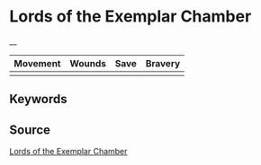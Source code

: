 # Lords of the Exemplar Chamber

__


| Movement | Wounds | Save | Bravery |
|:--------:|:------:|:----:|:-------:|
|  |  |  |  |


## Keywords



## Source

[Lords of the Exemplar Chamber](https://wahapedia.ru/aos3/factions/stormcast-eternals/Lords-of-the-Exemplar-Chamber)
